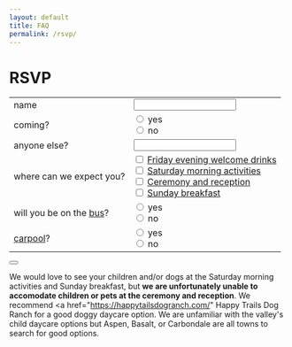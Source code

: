 ```yaml
---
layout: default
title: FAQ
permalink: /rsvp/
---
```


<h1> RSVP </h1>

<iframe name="redirect" style="display:none;"></iframe>

<form id="submit" id="rsvp-form"
  action="https://docs.google.com/forms/d/e/1FAIpQLSfaJQ-a_ooQZixjnI5-R0dL7roAUrvGBeBaWIbaHy3sycgqlg/formResponse"
  method="post" target="redirect" onsubmit="markFormAsSubmitted();">
  <table id="rsvp-table">
    <tr>
      <td class="prompt"> name </td>
      <td class="response">
        <input class="text-input" id="email" type="text" name="entry.1572100472">
      </td>
    </tr>
    <tr>
      <td class="prompt"> coming? </td>
      <td class="response">
        <input class="radio" type="radio" value="yes" name="entry.325870965">
        yes
        <br>
        <input class="radio" type="radio" value="no" name="entry.325870965">
        no
      </td>
    </tr>
    <tr>
      <td class="prompt">
        anyone else?
      </td>
      <td class="response">
        <input class="text-input" id="number-attending" type="text" name="entry.1118413491">
      </td>
    </tr>
    <tr>
      <td class="prompt">
        where can we expect you?
      </td>
      <td class="response">
        <input class="checkbox" type="checkbox" value="friday-evening" name="entry.1730510582"/>
        <a href="{{ "/schedule" | relative_url }}">Friday evening welcome drinks</a> <br>
        <input class="checkbox" type="checkbox" value="saturday-morning" name="entry.1730510582"/>
        <a href="{{ "/schedule" | relative_url }}">Saturday morning activities</a> <br>
        <input class="checkbox" type="checkbox" value="ceremony" name="entry.1730510582"/>
        <a href="{{ "/schedule" | relative_url }}">Ceremony and reception</a> <br>
        <input class="checkbox" type="checkbox" value="sunday-breakfast" name="entry.1730510582"/>
        <a href="{{ "/schedule" | relative_url }}">Sunday breakfast</a>
      </td>
    </tr>
    <tr>
      <td class="prompt">
        will you be on the <a href="{{ "/transportation/#getting-to-wedding" | relative_url }}">bus</a>?
      </td>
      <td class="response">
        <input class="radio" type="radio" value="yes" name="entry.841777812">
        yes
        <br>
        <input class="radio" type="radio" value="no" name="entry.841777812">
        no
      </td>
    </tr>
    <tr>
      <td class="prompt">
        <a href="{{ "/transportation/#carpool" | relative_url }}">carpool</a>?
      </td>
      <td class="response">
        <input class="radio" type="radio" value="yes" name="entry.1993110218">
        yes
        <br>
        <input class="radio" type="radio" value="no" name="entry.1993110218">
        no
      </td>
    </tr>
  </table>
  <button class="button" id="submit-btn" type="submit"></button>
</form>

We would love to see your children and/or dogs at the Saturday morning
activities and Sunday breakfast, but **we are unfortunately unable to accomodate
children or pets at the ceremony and reception**. We recommend <a href="https://happytailsdogranch.com/" Happy Trails Dog Ranch</a> for a good doggy daycare option. We are unfamiliar with the valley's child daycare options but Aspen, Basalt, or Carbondale are all towns to search for good options.
